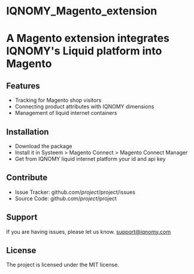 # IQNOMY_Magento_extension

A Magento extension integrates IQNOMY's Liquid platform into Magento
========

Features
--------

- Tracking for Magento shop visitors
- Connecting product attributes with IQNOMY dimensions
- Management of liquid internet containers

Installation
------------

- Download the package
- Install it in Systeem > Magento Connect > Magento Connect Manager
- Get from IQNOMY liquid internet platform your id and api key

Contribute
----------

- Issue Tracker: github.com/$project/$project/issues
- Source Code: github.com/$project/$project

Support
-------

If you are having issues, please let us know.
support@iqnomy.com

License
-------

The project is licensed under the MIT license.
